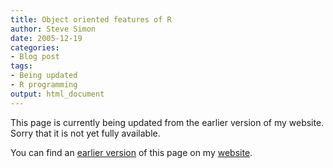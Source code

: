 ```yaml
---
title: Object oriented features of R
author: Steve Simon
date: 2005-12-19
categories:
- Blog post
tags:
- Being updated
- R programming
output: html_document
---
```


This page is currently being updated from the earlier version of my website. Sorry that it is not yet fully available.

You can find an [earlier version][sim1] of this page on my [website][sim2].

[sim1]: http://www.pmean.com/05/ObjectOrientedR.html
[sim2]: http://www.pmean.com
